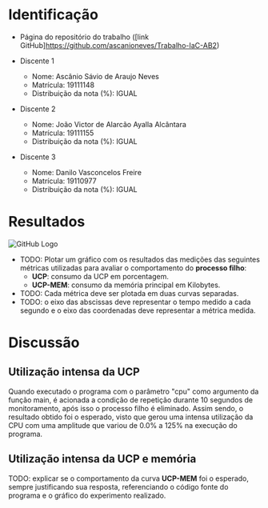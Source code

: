 # Identificação

* Página do repositório do trabalho ([link GitHub]https://github.com/ascanioneves/Trabalho-IaC-AB2) 

* Discente 1
	* Nome: Ascânio Sávio de Araujo Neves
	* Matrícula: 19111148 
	* Distribuição da nota (%): IGUAL
* Discente 2
	* Nome: João Victor de Alarcão Ayalla Alcântara
	* Matrícula: 19111155
	* Distribuição da nota (%): IGUAL
* Discente 3
	* Nome: Danilo Vasconcelos Freire
	* Matrícula: 19110977
	* Distribuição da nota (%): IGUAL		
	
# Resultados

![GitHub Logo](https://media.discordapp.net/attachments/613803153128685636/613833063046185019/chart_1.png)
* TODO: Plotar um gráfico com os resultados das medições das seguintes métricas utilizadas para avaliar o comportamento do **processo filho**:
	*  **UCP**: consumo da UCP em porcentagem.
	*  **UCP-MEM**: consumo da memória principal em Kilobytes.
* TODO: Cada métrica deve ser plotada em duas curvas separadas.
* TODO: o eixo das abscissas deve representar o tempo medido a cada segundo e o eixo das coordenadas deve representar a métrica medida.


# Discussão

## Utilização intensa da UCP

   Quando executado o programa com o parâmetro "cpu" como argumento da função main, é acionada a condição de repetição durante 10 segundos de monitoramento, após isso o processo filho é eliminado. Assim sendo, o resultado obtido foi o esperado, visto que gerou uma intensa utilização da CPU com uma amplitude que variou de 0.0% a 125% na execução do programa.

## Utilização intensa da UCP e memória

TODO: explicar se o comportamento da curva **UCP-MEM** foi o esperado, sempre justificando sua resposta, referenciando o código fonte do programa e o gráfico do experimento realizado.
